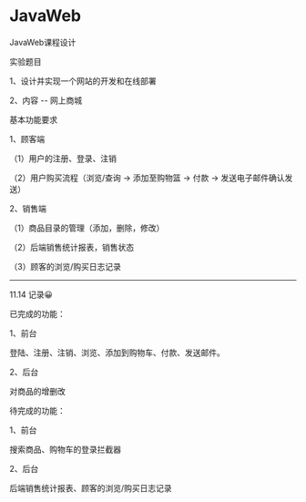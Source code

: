 # JavaWeb
JavaWeb课程设计

实验题目

1、设计并实现一个网站的开发和在线部署

2、内容 -- 网上商城

基本功能要求

1、顾客端

（1）用户的注册、登录、注销

（2）用户购买流程（浏览/查询 -> 添加至购物篮 -> 付款 -> 发送电子邮件确认发送）

2、销售端

（1）商品目录的管理（添加，删除，修改）

（2）后端销售统计报表，销售状态

（3）顾客的浏览/购买日志记录

-----------------------------------------------------------------------------

11.14 记录😀

已完成的功能：

1、前台

登陆、注册、注销、浏览、添加到购物车、付款、发送邮件。

2、后台

对商品的增删改


待完成的功能：

1、前台

搜索商品、购物车的登录拦截器

2、后台

后端销售统计报表、顾客的浏览/购买日志记录
